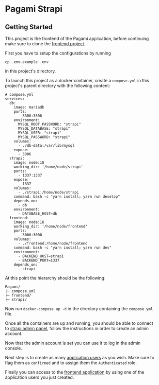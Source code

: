 # Pagami Strapi

## Getting Started
This project is the frontend of the Pagami application, before continuing make sure to clone the [frontend project](https://github.com/deh-code-pagami/frontend).

First you have to setup the configurations by running

`cp .env.example .env`

in this project's directory.

To launch this project as a docker container, create a `compose.yml` in this project's parent directory with the following content:

```
# compose.yml
services:
  db:
    image: mariadb
    ports:
      - 3306:3306
    environment:
      MYSQL_ROOT_PASSWORD: "strapi"
      MYSQL_DATABASE: "strapi"
      MYSQL_USER: "strapi"
      MYSQL_PASSWORD: "strapi"
    volumes:
      - ./db-data:/var/lib/mysql
    expose:
      - 3306
  strapi:
    image: node:18
    working_dir: '/home/node/strapi'
    ports:
      - 1337:1337
    expose:
      - 1337
    volumes:
      - ./strapi:/home/node/strapi
    command: bash -c "yarn install; yarn run develop"
    depends_on:
      - db
    environment:
      - DATABASE_HOST=db
  frontend:
    image: node:18
    working_dir: '/home/node/frontend'
    ports:
      - 3000:3000
    volumes:
      - ./frontend:/home/node/frontend
    command: bash -c "yarn install; yarn run dev"
    environment:
      - BACKEND_HOST=strapi
      - BACKEND_PORT=1337
    depends_on:
      - strapi
```

At this point the hierarchy should be the following:

```
Pagami/
├─ compose.yml
├─ frontend/
├─ strapi/
```

Now run `docker-compose up -d` in the directory containing the `compose.yml` file.

Once all the containers are up and running, you should be able to connect to [strapi admin panel](http://localhost:1337/admin), follow the instructions in order to create an admin account.

Now that the admin account is set you can use it to log in the admin console.

Next step is to create as many [application users](http://localhost:1337/admin/content-manager/collection-types/plugin::users-permissions.user) as you wish. Make sure to flag them as `confirmed` and to assign them the `Authenticated` role.

Finally you can access to the [frontend application](http://localhost:3000) by using one of the application users you just created.
